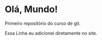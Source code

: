 # Olá, Mundo!
 Primeiro repositório do curso de git.

 
Essa Linha eu adicionei diretamente no site.
